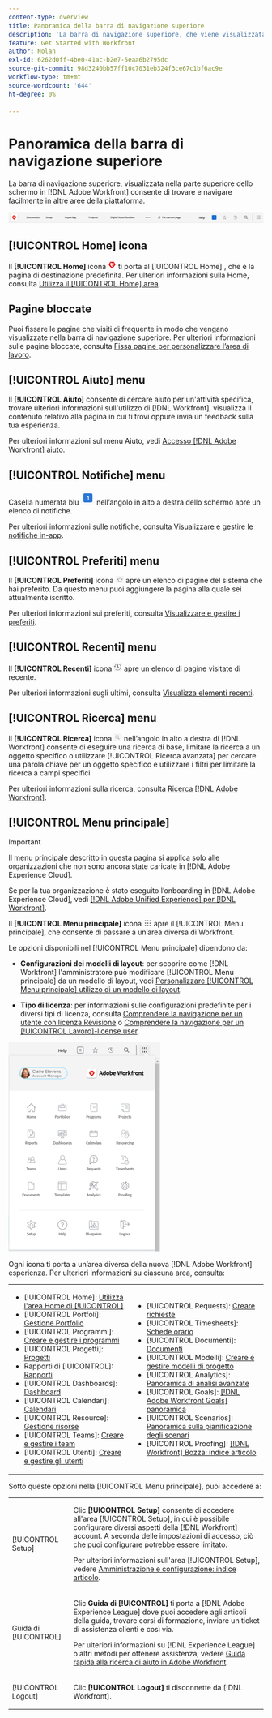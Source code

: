 ```yaml
---
content-type: overview
title: Panoramica della barra di navigazione superiore
description: 'La barra di navigazione superiore, che viene visualizzata nella parte superiore dello schermo nella nuova [!DNL Adobe Workfront] esperienza: consente di trovare e navigare facilmente in altre aree della piattaforma.'
feature: Get Started with Workfront
author: Nolan
exl-id: 6262d0ff-4be0-41ac-b2e7-5eaa6b2795dc
source-git-commit: 98d3240bb57ff10c7031eb324f3ce67c1bf6ac9e
workflow-type: tm+mt
source-wordcount: '644'
ht-degree: 0%

---
```


# Panoramica della barra di navigazione superiore

La barra di navigazione superiore, visualizzata nella parte superiore dello schermo in [!DNL Adobe Workfront] consente di trovare e navigare facilmente in altre aree della piattaforma.

![Barra di navigazione superiore](assets/global-navigation-bar.png)

## [!UICONTROL Home] icona

Il **[!UICONTROL Home]** icona ![](assets/home-icon.png) ti porta al [!UICONTROL Home] , che è la pagina di destinazione predefinita. Per ulteriori informazioni sulla Home, consulta [Utilizza il [!UICONTROL Home] area](../../workfront-basics/using-home/using-the-home-area/use-the-home-area.md).

## Pagine bloccate

Puoi fissare le pagine che visiti di frequente in modo che vengano visualizzate nella barra di navigazione superiore. Per ulteriori informazioni sulle pagine bloccate, consulta [Fissa pagine per personalizzare l’area di lavoro](../../workfront-basics/the-new-workfront-experience/pin-pages.md).

## [!UICONTROL Aiuto] menu

Il **[!UICONTROL Aiuto]** consente di cercare aiuto per un&#39;attività specifica, trovare ulteriori informazioni sull&#39;utilizzo di [!DNL Workfront], visualizza il contenuto relativo alla pagina in cui ti trovi oppure invia un feedback sulla tua esperienza.

Per ulteriori informazioni sul menu Aiuto, vedi [Accesso [!DNL Adobe Workfront] aiuto](../../workfront-basics/navigate-workfront/workfront-navigation/access-workfront-help.md).

## [!UICONTROL Notifiche] menu

Casella numerata blu ![](assets/notifications-icon.png) nell’angolo in alto a destra dello schermo apre un elenco di notifiche.

Per ulteriori informazioni sulle notifiche, consulta [Visualizzare e gestire le notifiche in-app](../../workfront-basics/using-notifications/view-and-manage-in-app-notifications.md).

## [!UICONTROL Preferiti] menu

Il **[!UICONTROL Preferiti]** icona ![Preferiti](assets/favorites-icon-62x55.png) apre un elenco di pagine del sistema che hai preferito. Da questo menu puoi aggiungere la pagina alla quale sei attualmente iscritto.

Per ulteriori informazioni sui preferiti, consulta [Visualizzare e gestire i preferiti](../../workfront-basics/navigate-workfront/recent-and-favorites/view-and-manage-favorites.md).

## [!UICONTROL Recenti] menu

Il **[!UICONTROL Recenti]** icona ![[!UICONTROL Recenti]](assets/recents-icon-40x43.png) apre un elenco di pagine visitate di recente.

Per ulteriori informazioni sugli ultimi, consulta [Visualizza elementi recenti](../../workfront-basics/navigate-workfront/recent-and-favorites/view-recent-items.md).

## [!UICONTROL Ricerca] menu

Il **[!UICONTROL Ricerca]** icona ![](assets/search-icon.png) nell’angolo in alto a destra di [!DNL Workfront] consente di eseguire una ricerca di base, limitare la ricerca a un oggetto specifico o utilizzare [!UICONTROL Ricerca avanzata] per cercare una parola chiave per un oggetto specifico e utilizzare i filtri per limitare la ricerca a campi specifici.

Per ulteriori informazioni sulla ricerca, consulta [Ricerca [!DNL Adobe Workfront]](../../workfront-basics/navigate-workfront/search/search-workfront.md).

## [!UICONTROL Menu principale]

>[!IMPORTANT]
>
>Il menu principale descritto in questa pagina si applica solo alle organizzazioni che non sono ancora state caricate in [!DNL Adobe Experience Cloud].
>
> Se per la tua organizzazione è stato eseguito l’onboarding in [!DNL Adobe Experience Cloud], vedi [[!DNL Adobe Unified Experience] per [!DNL Workfront]](/help/quicksilver/workfront-basics/navigate-workfront/workfront-navigation/adobe-unified-experience.md).

Il **[!UICONTROL Menu principale]** icona ![Menu principale](assets/main-menu-icon.png) apre il [!UICONTROL Menu principale], che consente di passare a un’area diversa di Workfront.

Le opzioni disponibili nel [!UICONTROL Menu principale] dipendono da:

* **Configurazioni dei modelli di layout**: per scoprire come [!DNL Workfront] l&#39;amministratore può modificare [!UICONTROL Menu principale] da un modello di layout, vedi [Personalizzare [!UICONTROL Menu principale] utilizzo di un modello di layout](../../administration-and-setup/customize-workfront/use-layout-templates/customize-main-menu.md).

* **Tipo di licenza**: per informazioni sulle configurazioni predefinite per i diversi tipi di licenza, consulta [Comprendere la navigazione per un utente con licenza Revisione](../../workfront-basics/navigate-workfront/workfront-navigation/reviewer-global-navigation-bar.md) o [Comprendere la navigazione per un [!UICONTROL Lavoro]-license user](../../workfront-basics/navigate-workfront/workfront-navigation/worker-global-navigation-bar.md).

![Opzioni del menu principale](assets/main-menu-options-350x481.png)

Ogni icona ti porta a un’area diversa della nuova [!DNL Adobe Workfront] esperienza. Per ulteriori informazioni su ciascuna area, consulta:

<!--
<p data-mc-conditions="QuicksilverOrClassic.Draft mode">(NOTE: Update screenshot and add icons for new products/features.)</p>
-->

<table style="table-layout:auto"> 
 <col> 
 <col> 
 <tbody> 
  <tr> 
   <td> 
    <ul> 
     <li>[!UICONTROL Home]: <a href="../../workfront-basics/using-home/using-the-home-area/use-the-home-area.md" class="MCXref xref">Utilizza l'area Home di [!UICONTROL]</a></li> 
     <li>[!UICONTROL Portfoli]: <a href="../../manage-work/portfolios/portfolio-management-overview.md" class="MCXref xref">Gestione Portfolio</a></li> 
     <li>[!UICONTROL Programmi]: <a href="../../manage-work/portfolios/create-and-manage-programs/create-and-manage-programs.md" class="MCXref xref">Creare e gestire i programmi </a></li> 
     <li>[!UICONTROL Progetti]: <a href="../../manage-work/projects/projects-overview.md" class="MCXref xref">Progetti</a></li> 
     <li>Rapporti di [!UICONTROL]: <a href="../../reports-and-dashboards/reports/reports-overview.md" class="MCXref xref">Rapporti</a></li> 
     <li>[!UICONTROL Dashboards]: <a href="../../reports-and-dashboards/dashboards/dashboards-overview.md" class="MCXref xref">Dashboard</a></li> 
     <li>[!UICONTROL Calendari]: <a href="../../reports-and-dashboards/reports/calendars/calendars.md" class="MCXref xref">Calendari</a></li> 
     <li>[!UICONTROL Resource]: <a href="../../resource-mgmt/resource-mgmt-overview/resource-management-overview.md" class="MCXref xref">Gestione risorse </a></li> 
     <li>[!UICONTROL Teams]: <a href="../../people-teams-and-groups/create-and-manage-teams/create-and-mange-teams.md" class="MCXref xref">Creare e gestire i team</a></li> 
     <li>[!UICONTROL Utenti]: <a href="../../administration-and-setup/add-users/create-and-manage-users/create-and-manage-users.md" class="MCXref xref">Creare e gestire gli utenti</a></li> 
    </ul> </td> 
   <td> 
    <ul> 
     <li>[!UICONTROL Requests]: <a href="../../manage-work/requests/create-requests/create-requests.md" class="MCXref xref">Creare richieste</a></li> 
     <li>[!UICONTROL Timesheets]: <a href="../../timesheets/timesheets-all.md" class="MCXref xref">Schede orario</a></li> 
     <li>[!UICONTROL Documenti]: <a href="../../documents/documents-overview.md" class="MCXref xref">Documenti</a></li> 
     <li>[!UICONTROL Modelli]: <a href="../../manage-work/projects/create-and-manage-templates/create-manage-templates.md" class="MCXref xref">Creare e gestire modelli di progetto</a></li> 
     <li>[!UICONTROL Analytics]: <a href="../../enhanced-analytics/enhanced-analytics-overview.md" class="MCXref xref">Panoramica di analisi avanzate</a></li> 
     <li>[!UICONTROL Goals]: <a href="../../workfront-goals/goal-management/wf-goals-overview.md" class="MCXref xref">[!DNL Adobe Workfront Goals] panoramica</a></li> 
     <li>[!UICONTROL Scenarios]: <a href="../../scenario-planner/scenario-planner-overview.md" class="MCXref xref">Panoramica sulla pianificazione degli scenari</a></li> 
     <li>[!UICONTROL Proofing]: <a href="../../workfront-proof/workfront-proof.md" class="MCXref xref">[!DNL Workfront] Bozza: indice articolo</a></li> 
    </ul> </td> 
  </tr> 
 </tbody> 
</table>

Sotto queste opzioni nella [!UICONTROL Menu principale], puoi accedere a:

<table style="table-layout:auto"> 
 <col> 
 <col> 
 <tbody> 
  <tr> 
   <td> <p class="bold">[!UICONTROL Setup]</p> </td> 
   <td> <p>Clic <b>[!UICONTROL Setup]</b> consente di accedere all'area [!UICONTROL Setup], in cui è possibile configurare diversi aspetti della [!DNL Workfront] account. A seconda delle impostazioni di accesso, ciò che puoi configurare potrebbe essere limitato.</p> <p>Per ulteriori informazioni sull'area [!UICONTROL Setup], vedere <a href="../../administration-and-setup/administration-and-setup.md" class="MCXref xref">Amministrazione e configurazione: indice articolo</a>.</p> </td> 
  </tr> 
  <tr> 
   <td> <p class="bold">Guida di [!UICONTROL]</p> </td> 
   <td> <p>Clic <b>Guida di [!UICONTROL]</b> ti porta a [!DNL Adobe Experience League] dove puoi accedere agli articoli della guida, trovare corsi di formazione, inviare un ticket di assistenza clienti e così via.</p> <p>Per ulteriori informazioni su [!DNL Experience League] o altri metodi per ottenere assistenza, vedere <a href="../../workfront-basics/tips-tricks-and-troubleshooting/guide-for-help-in-workfront.md" class="MCXref xref">Guida rapida alla ricerca di aiuto in Adobe Workfront</a>.</p> </td> 
  </tr>

<tr> 
   <td> <p class="bold">[!UICONTROL Logout]</p> </td> 
   <td>Clic <b>[!UICONTROL Logout]</b> ti disconnette da [!DNL Workfront].</td> 
  </tr> 
 </tbody> 
</table>
